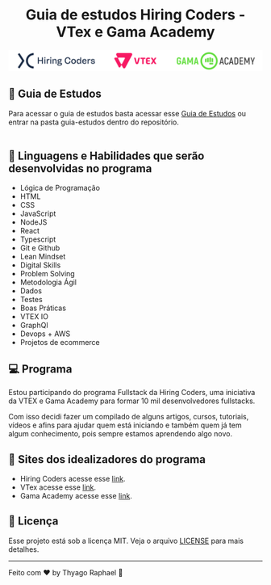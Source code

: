 <h1 align="center">
    Guia de estudos Hiring Coders - VTex e Gama Academy
</h1

<h1 align="center">
    <img alt="Hiring Coders" title="Hiring Coders" src=".github/logo.png" /> 
</h1>

<br>

## 🔖  Guia de Estudos

Para acessar o guia de estudos basta acessar esse [Guia de Estudos](.guia-estudos/README.md) ou entrar na pasta guia-estudos dentro do repositório.  
<br>

## 🚀 Linguagens e Habilidades que serão desenvolvidas no programa

- Lógica de Programação
- HTML
- CSS
- JavaScript
- NodeJS
- React
- Typescript
- Git e Github
- Lean Mindset
- Digital Skills
- Problem Solving
- Metodologia Ágil
- Dados
- Testes
- Boas Práticas
- VTEX IO
- GraphQl
- Devops + AWS
- Projetos de ecommerce


## 💻 Programa

Estou participando do programa Fullstack da Hiring Coders, uma iniciativa da VTEX e Gama Academy para formar 10 mil desenvolvedores fullstacks.

Com isso decidi fazer um compilado de alguns artigos, cursos, tutoriais, vídeos e afins para ajudar quem está iniciando e também quem já tem algum conhecimento, pois sempre estamos aprendendo algo novo.

## 🔖 Sites dos idealizadores do programa

- Hiring Coders acesse esse [link](https://www.hiringcoders.com.br/).
- VTex acesse esse [link](https://vtex.com/br-pt/). 
- Gama Academy acesse esse [link](https://www.gama.academy/). 

## :memo: Licença

Esse projeto está sob a licença MIT. Veja o arquivo [LICENSE](.github/LICENSE.md) para mais detalhes.

---

Feito com ♥  by Thyago Raphael :wave:
